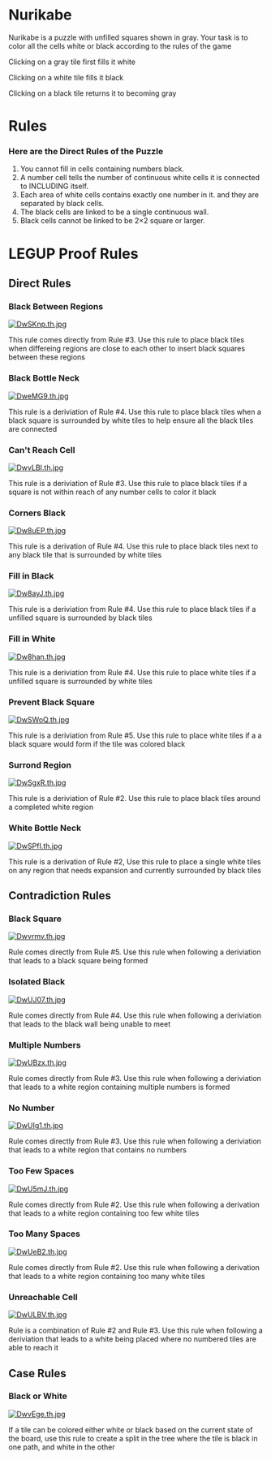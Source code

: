 # Nurikabe 
Nurikabe is a puzzle with unfilled squares  shown in gray. Your task is to color all the cells white or black according to the rules of the game

Clicking on a gray tile first fills it white

Clicking on a white tile fills it black

Clicking on a black tile returns it to becoming gray

# Rules
### Here are the Direct Rules of the Puzzle

1) You cannot fill in cells containing numbers black.
2) A number cell tells the number of continuous white cells it is connected to INCLUDING itself. 
3) Each area of white cells contains exactly one number in it. and they are separated by black cells.
4) The black cells are linked to be a single continuous wall.
5) Black cells cannot be linked to be 2×2 square or larger.

# LEGUP Proof Rules
## Direct Rules
### Black Between Regions 
[![DwSKnp.th.jpg](https://iili.io/DwSKnp.th.jpg)](https://freeimage.host/i/DwSKnp)

This rule comes directly from Rule #3. Use this rule to place black tiles when differeing regions are close to each other to insert black squares between these regions

### Black Bottle Neck
[![DweMG9.th.jpg](https://iili.io/DweMG9.th.jpg)](https://freeimage.host/i/DweMG9)

This rule is a deriviation of Rule #4. Use this rule to place black tiles when a black square is  surrounded by white tiles to help ensure all the black tiles are connected

### Can't Reach Cell
[![DwvLBI.th.jpg](https://iili.io/DwvLBI.th.jpg)](https://freeimage.host/i/DwvLBI)

This rule is a deriviation of Rule #3. Use this rule to place black tiles if a square is not within reach of any number cells to color it black

### Corners Black
[![Dw8uEP.th.jpg](https://iili.io/Dw8uEP.th.jpg)](https://freeimage.host/i/Dw8uEP)

This rule is a derivation of Rule #4. Use this rule to place black tiles next to any black tile that is  surrounded by white tiles 

### Fill in Black
[![Dw8ayJ.th.jpg](https://iili.io/Dw8ayJ.th.jpg)](https://freeimage.host/i/Dw8ayJ)

This rule is a deriviation from Rule #4. Use this rule to place black tiles if a unfilled square is  surrounded by black tiles 

### Fill in White
[![Dw8han.th.jpg](https://iili.io/Dw8han.th.jpg)](https://freeimage.host/i/Dw8han)

This rule is a deriviation from Rule #4. Use this rule to place white tiles if a unfilled square is  surrounded by white tiles

### Prevent Black Square
[![DwSWoQ.th.jpg](https://iili.io/DwSWoQ.th.jpg)](https://freeimage.host/i/DwSWoQ)

This rule is a deriviation from Rule #5. Use this rule to place white tiles if a a black square would form if the tile was colored black

### Surrond Region
[![DwSgxR.th.jpg](https://iili.io/DwSgxR.th.jpg)](https://freeimage.host/i/DwSgxR)

This rule is a deriviation of Rule #2. Use this rule to place black tiles around a completed white region 

### White Bottle Neck
[![DwSPfI.th.jpg](https://iili.io/DwSPfI.th.jpg)](https://freeimage.host/i/DwSPfI)

This rule is a derivation of Rule #2, Use this rule to place a single white tiles on any region that needs expansion and currently  surrounded by black tiles

## Contradiction Rules
### Black Square
[![Dwvrmv.th.jpg](https://iili.io/Dwvrmv.th.jpg)](https://freeimage.host/i/Dwvrmv)

Rule comes directly from Rule #5. Use this rule when following a deriviation that leads to a black square being formed

### Isolated Black
[![DwUJ07.th.jpg](https://iili.io/DwUJ07.th.jpg)](https://freeimage.host/i/DwUJ07)

Rule comes directly from Rule #4. Use this rule when following a deriviation that leads to  the black wall being unable to meet

### Multiple Numbers
[![DwUBzx.th.jpg](https://iili.io/DwUBzx.th.jpg)](https://freeimage.host/i/DwUBzx)

Rule comes directly from Rule #3. Use this rule when following a deriviation that leads to a white region containing multiple numbers is formed

### No Number
[![DwUIg1.th.jpg](https://iili.io/DwUIg1.th.jpg)](https://freeimage.host/i/DwUIg1)

Rule comes directly from Rule #3. Use this rule when following a deriviation that leads to a white region that contains no numbers

### Too Few Spaces
[![DwU5mJ.th.jpg](https://iili.io/DwU5mJ.th.jpg)](https://freeimage.host/i/DwU5mJ)

Rule comes directly from Rule #2. Use this rule when following a derivation that leads to a white region containing too few white tiles

### Too Many Spaces
[![DwUeB2.th.jpg](https://iili.io/DwUeB2.th.jpg)](https://freeimage.host/i/DwUeB2)

Rule comes directly from Rule #2. Use this rule when following a derivation that leads to a white region containing too many white tiles

### Unreachable Cell
[![DwULBV.th.jpg](https://iili.io/DwULBV.th.jpg)](https://freeimage.host/i/DwULBV)

Rule is a combination of Rule #2 and Rule #3. Use this rule when following a deriviation that leads to a white being placed where no numbered tiles are able to reach it

## Case Rules

### Black or White

[![DwvEge.th.jpg](https://iili.io/DwvEge.th.jpg)](https://freeimage.host/i/DwvEge)

If a tile can be colored either white or black based on the current state of the board, use this rule to create a split in the tree where the tile is black in one path, and white in the other